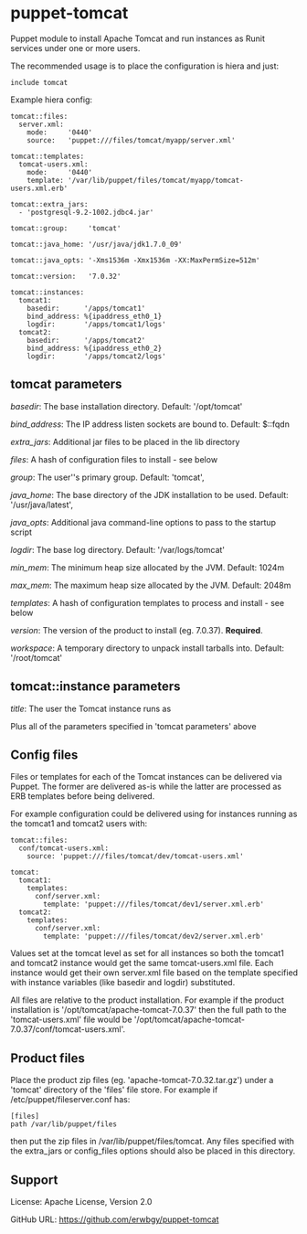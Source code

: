 # puppet-tomcat

Puppet module to install Apache Tomcat and run instances as Runit services
under one or more users.

The recommended usage is to place the configuration is hiera and just:

    include tomcat

Example hiera config:

    tomcat::files:
      server.xml:
        mode:     '0440'
        source:   'puppet:///files/tomcat/myapp/server.xml'
    
    tomcat::templates:
      tomcat-users.xml:
        mode:     '0440'
        template: '/var/lib/puppet/files/tomcat/myapp/tomcat-users.xml.erb'
    
    tomcat::extra_jars:
      - 'postgresql-9.2-1002.jdbc4.jar'
    
    tomcat::group:     'tomcat'
    
    tomcat::java_home: '/usr/java/jdk1.7.0_09'
    
    tomcat::java_opts: '-Xms1536m -Xmx1536m -XX:MaxPermSize=512m'
    
    tomcat::version:   '7.0.32'
    
    tomcat::instances:
      tomcat1:
        basedir:      '/apps/tomcat1'
        bind_address: %{ipaddress_eth0_1}
        logdir:       '/apps/tomcat1/logs'
      tomcat2:
        basedir:      '/apps/tomcat2'
        bind_address: %{ipaddress_eth0_2}
        logdir:       '/apps/tomcat2/logs'

## tomcat parameters

*basedir*: The base installation directory. Default: '/opt/tomcat'

*bind_address*: The IP address listen sockets are bound to. Default: $::fqdn

*extra_jars*: Additional jar files to be placed in the lib directory

*files*: A hash of configuration files to install - see below

*group*: The user''s primary group. Default: 'tomcat',

*java_home*: The base directory of the JDK installation to be used. Default:
'/usr/java/latest',

*java_opts*: Additional java command-line options to pass to the startup script

*logdir*: The base log directory. Default: '/var/logs/tomcat'

*min_mem*: The minimum heap size allocated by the JVM. Default: 1024m

*max_mem*: The maximum heap size allocated by the JVM. Default: 2048m

*templates*: A hash of configuration templates to process and install - see below

*version*: The version of the product to install (eg. 7.0.37). **Required**.

*workspace*: A temporary directory to unpack install tarballs into. Default:
'/root/tomcat'

## tomcat::instance parameters

*title*: The user the Tomcat instance runs as

Plus all of the parameters specified in 'tomcat parameters' above

## Config files

Files or templates for each of the Tomcat instances can be delivered via
Puppet.  The former are delivered as-is while the latter are processed as ERB
templates before being delivered.

For example configuration could be delivered using for instances running as the
tomcat1 and tomcat2 users with:

    tomcat::files:
      conf/tomcat-users.xml:
        source: 'puppet:///files/tomcat/dev/tomcat-users.xml'
      
    tomcat:
      tomcat1:
        templates:
          conf/server.xml:
            template: 'puppet:///files/tomcat/dev1/server.xml.erb'
      tomcat2:
        templates:
          conf/server.xml:
            template: 'puppet:///files/tomcat/dev2/server.xml.erb'

Values set at the tomcat level as set for all instances so both the tomcat1 and
tomcat2 instance would get the same tomcat-users.xml file.  Each instance would
get their own server.xml file based on the template specified with instance
variables (like basedir and logdir) substituted.

All files are relative to the product installation.  For example if the product
installation is '/opt/tomcat/apache-tomcat-7.0.37' then the full path to the
'tomcat-users.xml' file would be
'/opt/tomcat/apache-tomcat-7.0.37/conf/tomcat-users.xml'.

## Product files

Place the product zip files (eg. 'apache-tomcat-7.0.32.tar.gz') under a
'tomcat' directory of the 'files' file store.  For example if
/etc/puppet/fileserver.conf has:

    [files]
    path /var/lib/puppet/files

then put the zip files in /var/lib/puppet/files/tomcat.  Any files specified
with the extra_jars or config_files options should also be placed in this
directory.

## Support

License: Apache License, Version 2.0

GitHub URL: https://github.com/erwbgy/puppet-tomcat
